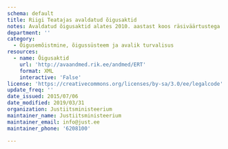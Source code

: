```yaml
---
schema: default
title: Riigi Teatajas avaldatud õigusaktid 
notes: Avaldatud õigusaktid alates 2010. aastast koos räsiväärtustega
department: ''
category:
  - Õigusemõistmine, õigussüsteem ja avalik turvalisus
resources:
  - name: Õigusaktid
    url: 'http://avaandmed.rik.ee/andmed/ERT'
    format: XML
    interactive: 'False'
license: 'https://creativecommons.org/licenses/by-sa/3.0/ee/legalcode'
update_freq: ''
date_issued: 2015/07/06
date_modified: 2019/03/31
organization: Justiitsministeerium
maintainer_name: Justiitsministeerium
maintainer_email: info@just.ee
maintainer_phone: '6208100'

---
```

